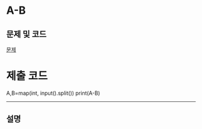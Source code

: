 A-B
=======

문제 및 코드
-----
[문제](https://www.acmicpc.net/problem/1001)




# 제출 코드


A,B=map(int, input().split())
print(A-B)




- - - - - 

설명
------
